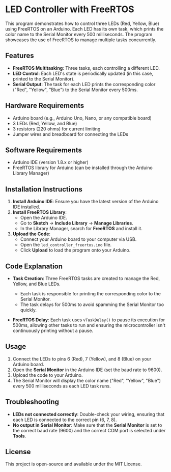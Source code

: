 # LED Controller with FreeRTOS

This program demonstrates how to control three LEDs (Red, Yellow, Blue) using FreeRTOS on an Arduino. Each LED has its own task, which prints the color name to the Serial Monitor every 500 milliseconds. The program showcases the use of FreeRTOS to manage multiple tasks concurrently.

## Features
- **FreeRTOS Multitasking**: Three tasks, each controlling a different LED.
- **LED Control**: Each LED's state is periodically updated (in this case, printed to the Serial Monitor).
- **Serial Output**: The task for each LED prints the corresponding color ("Red", "Yellow", "Blue") to the Serial Monitor every 500ms.

## Hardware Requirements
- Arduino board (e.g., Arduino Uno, Nano, or any compatible board)
- 3 LEDs (Red, Yellow, and Blue)
- 3 resistors (220 ohms) for current limiting
- Jumper wires and breadboard for connecting the LEDs

## Software Requirements
- Arduino IDE (version 1.8.x or higher)
- FreeRTOS library for Arduino (can be installed through the Arduino Library Manager)

## Installation Instructions
1. **Install Arduino IDE**: Ensure you have the latest version of the Arduino IDE installed.
2. **Install FreeRTOS Library**:
   - Open the Arduino IDE.
   - Go to **Sketch** -> **Include Library** -> **Manage Libraries**.
   - In the Library Manager, search for **FreeRTOS** and install it.
3. **Upload the Code**:
   - Connect your Arduino board to your computer via USB.
   - Open the `led_controller_freertos.ino` file.
   - Click **Upload** to load the program onto your Arduino.

## Code Explanation
- **Task Creation**: Three FreeRTOS tasks are created to manage the Red, Yellow, and Blue LEDs.
  - Each task is responsible for printing the corresponding color to the Serial Monitor.
  - The task delays for 500ms to avoid spamming the Serial Monitor too quickly.
  
- **FreeRTOS Delay**: Each task uses `vTaskDelay()` to pause its execution for 500ms, allowing other tasks to run and ensuring the microcontroller isn't continuously printing without a pause.

## Usage
1. Connect the LEDs to pins 6 (Red), 7 (Yellow), and 8 (Blue) on your Arduino board.
2. Open the **Serial Monitor** in the Arduino IDE (set the baud rate to 9600).
3. Upload the code to your Arduino.
4. The Serial Monitor will display the color name ("Red", "Yellow", "Blue") every 500 milliseconds as each LED task runs.

## Troubleshooting
- **LEDs not connected correctly**: Double-check your wiring, ensuring that each LED is connected to the correct pin (6, 7, 8).
- **No output in Serial Monitor**: Make sure that the **Serial Monitor** is set to the correct baud rate (9600) and the correct COM port is selected under **Tools**.
  
## License
This project is open-source and available under the MIT License.

